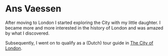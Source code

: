 # Ans Vaessen

After moving to London I started exploring the City with my little daughter.
I became more and more interested in the history of London and was amazed by
what I discovered.

Subsequently, I went on to qualify as a (Dutch) tour guide in
[The City of London](http://www.cityoflondonguides.com/find/ans-vaessen).
